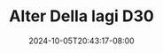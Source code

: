 --- 
title: "Alter Della lagi D30"
description: "nonton bokep Alter Della lagi D30 simontox full new"
date: 2024-10-05T20:43:17-08:00
file_code: "1wz2v7ht4yql"
draft: false
cover: "1ywsvmg8y4wx946b.jpg"
tags: ["Alter", "Della", "lagi", "bokep-indo", "bokep-viral", "bokep-ig"]
length: 125
fld_id: "1483233"
foldername: "Alter Della lagi"
categories: ["Alter Della lagi"]
views: 0
---